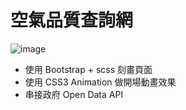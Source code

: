 # 空氣品質查詢網
![image](https://upload.cc/i1/2021/08/29/ilGvBF.png)
- 使用 Bootstrap + scss 刻畫頁面 
- 使用 CSS3 Animation 做開場動畫效果
- 串接政府 Open Data API 
